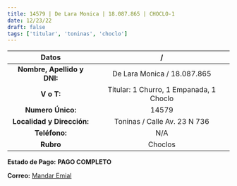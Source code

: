 ```yaml
---
title: 14579 | De Lara Monica | 18.087.865 | CHOCLO-1
date: 12/23/22
draft: false
tags: ['titular', 'toninas', 'choclo']
---
```


|          **Datos**          |                    /                    |
|:---------------------------:|:---------------------------------------:|
| **Nombre, Apellido y DNI:** |       De Lara Monica / 18.087.865       |
|          **V o T:**         | Titular: 1 Churro, 1 Empanada, 1 Choclo |
|      **Numero Único:**      |                  14579                  |
|  **Localidad y Dirección:** |       Toninas / Calle Av. 23 N 736      |
|        **Teléfono:**        |                   N/A                   |
|          **Rubro**          |                 Choclos                 |

**Estado de Pago:** **PAGO COMPLETO**

**Correo:** [Mandar Emial](mailto:mon.c233@hotmail.com)
